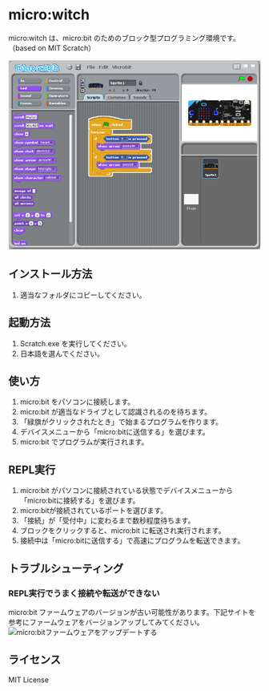 # micro:witch
micro:witch は、micro:bit のためのブロック型プログラミング環境です。（based on MIT Scratch）

![screenshot1](https://raw.githubusercontent.com/EiichiroIto/microwitch/master/src/images/screenshot1.png)

## インストール方法
1. 適当なフォルダにコピーしてください。

## 起動方法
1. Scratch.exe を実行してください。
1. 日本語を選んでください。

## 使い方
1. micro:bit をパソコンに接続します。
1. micro:bit が適当なドライブとして認識されるのを待ちます。
1. 「緑旗がクリックされたとき」で始まるプログラムを作ります。
1. デバイスメニューから「micro:bitに送信する」を選びます。
1. micro:bit でプログラムが実行されます。

## REPL実行
1. micro:bit がパソコンに接続されている状態でデバイスメニューから「micro:bitに接続する」を選びます。
1. micro:bitが接続されているポートを選びます。
1. 「接続」が「受付中」に変わるまで数秒程度待ちます。
1. ブロックをクリックすると、micro:bit に転送され実行されます。
1. 接続中は「micro:bitに送信する」で高速にプログラムを転送できます。

## トラブルシューティング
### REPL実行でうまく接続や転送ができない
micro:bit ファームウェアのバージョンが古い可能性があります。下記サイトを参考にファームウェアをバージョンアップしてみてください。
![micro:bitファームウェアをアップデートする](https://microbit.org/ja/guide/firmware/)

## ライセンス
MIT License

